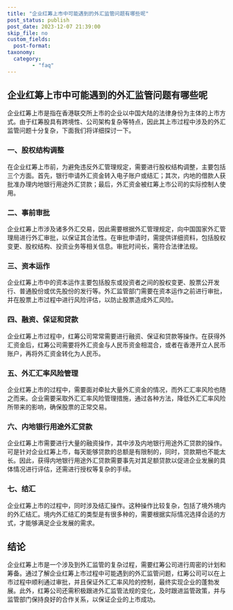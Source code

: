 ```yaml
---
title: "企业红筹上市中可能遇到的外汇监管问题有哪些呢"
post_status: publish
post_date: 2023-12-07 21:39:00
skip_file: no
custom_fields: 
  post-format: 
taxonomy:
  category:
        - "faq"
---
```


## 企业红筹上市中可能遇到的外汇监管问题有哪些呢

企业红筹上市是指在香港联交所上市的企业以中国大陆的法律身份为主体的上市方式。由于红筹股具有跨境性、公司架构复杂等特点，因此其上市过程中涉及的外汇监管问题十分复杂，下面我们将详细探讨一下。

### 一、股权结构调整

在企业红筹上市前，为避免违反外汇管理规定，需要进行股权结构调整，主要包括三个方面。首先，银行申请外汇资金转入电子账户或结汇；其次，内地的借款人获批准办理内地银行用途外汇贷款；最后，外汇资金被红筹上市公司的实际控制人使用。

### 二、事前审批

企业红筹上市涉及诸多外汇交易，因此需要根据外汇管理规定，向中国国家外汇管理局进行外汇审批，以保证其合法性。在审批申请时，需提供详细资料，包括股权变更、股权结构、投资业务等相关信息。审批时间长，需符合法律法规。

### 三、资本运作

企业红筹上市中的资本运作主要包括股东或投资者之间的股权变更、股票公开发行、普通股份或优先股份的发行等。外汇监管部门需要在资本运作之前进行审批，并在股票上市过程中进行风险评估，以防止股票造成外汇风险。

### 四、融资、保证和贷款

企业红筹上市过程中，红筹公司常常需要进行融资、保证和贷款等操作。在获得外汇资金后，红筹公司需要将外汇资金与人民币资金相混合，或者在香港开立人民币账户，再将外汇资金转化为人民币。

### 五、外汇汇率风险管理

企业红筹上市的过程中，需要面对牵扯大量外汇资金的情况，而外汇汇率风险也随之而来。企业需要采取外汇汇率风险管理措施，通过各种方法，降低外汇汇率风险所带来的影响，确保股票的正常交易。

### 六、内地银行用途外汇贷款

企业红筹上市需要进行大量的融资操作，其中涉及内地银行用途外汇贷款的操作。可是针对企业红筹上市，每天能够贷款的总额是有限制的，同时，贷款期也不能太长。因此，获得内地银行用途外汇贷款需要事先对其足额贷款以促进企业发展的具体情况进行评估，还需进行授权等复杂的手续。

### 七、结汇

企业红筹上市的过程中，同时涉及结汇操作。这种操作比较复杂，包括了境外境内的外汇结汇。境内外汇结汇的类型是有很多种的，需要根据实际情况选择合适的方式，才能够满足企业发展的需求。

## 结论

企业红筹上市是一个涉及到外汇监管的复杂过程，需要红筹公司进行周密的计划和筹备。通过了解企业红筹上市过程中可能遇到的外汇监管问题，红筹公司可以在上市过程中顺利通过审批，并且保证外汇汇率风险的控制，最终实现企业的蓬勃发展。此外，红筹公司还需积极跟进外汇监管法规的变化，及时跟进监管政策，并与监管部门保持良好的合作关系，以保证企业的上市成功。
